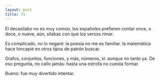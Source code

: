 ```yaml
---
layout: post
title: 71
---
```


El decasílabo no es muy común,
los españoles prefieren contar
once, o doce, o nueve, aún,
sílabas con que los versos rimar.

Es complicado, no lo negaré:
la poesía no me es familiar.
la matemática hace hincapié
en otros tipos de patrón buscar.

Grafos, conjuntos, funciones, y más,
números, sí: aunque no tanto ya.
De eso pregunta, no callo jamás:
hasta una estrofa no cuesta formar.

Bueno: fue muy divertido intentar.

